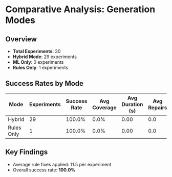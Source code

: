 # Comparative Analysis: Generation Modes

## Overview

- **Total Experiments**: 30
- **Hybrid Mode**: 29 experiments
- **ML Only**: 0 experiments
- **Rules Only**: 1 experiments

## Success Rates by Mode

| Mode | Experiments | Success Rate | Avg Coverage | Avg Duration (s) | Avg Repairs |
|------|-------------|--------------|--------------|------------------|-------------|
| Hybrid | 29 | 100.0% | 0.0% | 0.00 | 0.0 |
| Rules Only | 1 | 100.0% | 0.0% | 0.00 | 0.0 |

## Key Findings

- Average rule fixes applied: 11.5 per experiment
- Overall success rate: **100.0%**
